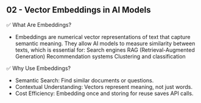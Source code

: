 ## 02 - Vector Embeddings in AI Models

✅ What Are Embeddings?

- Embeddings are numerical vector representations of text that capture semantic meaning. They allow AI models to measure similarity between texts, which is essential for:
  Search engines
  RAG (Retrieval-Augmented Generation)
  Recommendation systems
  Clustering and classification

✅ Why Use Embeddings?

- Semantic Search: Find similar documents or questions.
- Contextual Understanding: Vectors represent meaning, not just words.
- Cost Efficiency: Embedding once and storing for reuse saves API calls.

